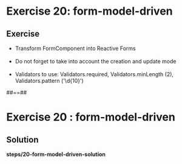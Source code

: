 <!-- .slide: class="exercice" -->

# Exercise 20: form-model-driven

## Exercise<br>

-   Transform FormComponent into Reactive Forms <br> <br>
-   Do not forget to take into account the creation and update mode <br> <br>
-   Validators to use: Validators.required, Validators.minLength (2), Validators.pattern ('\\d{10}')

##==##

<!-- .slide: class="exercice full-center" -->

# Exercise 20 : form-model-driven

## Solution

<b>steps/20-form-model-driven-solution</b>
